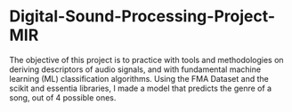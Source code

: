 # Digital-Sound-Processing-Project-MIR
 The objective of this project is to practice with tools and methodologies on deriving descriptors of audio signals, and with fundamental machine learning (ML) classification algorithms. 
 Using the FMA Dataset and the scikit and essentia libraries, I made a model that predicts the genre of a song, out of 4 possible ones. 
